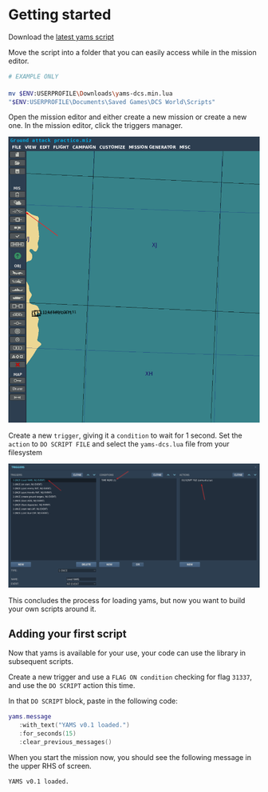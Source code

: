 # Getting started

Download the [latest yams script](https://github.com/seska451/yams/releases)

Move the script into a folder that you can easily access while in the mission editor.
```bash
# EXAMPLE ONLY

mv $ENV:USERPROFILE\Downloads\yams-dcs.min.lua
"$ENV:USERPROFILE\Documents\Saved Games\DCS World\Scripts"
```

Open the mission editor and either create a new mission or create a new one. In the mission editor, click the triggers manager.

![The DCS Mission editor, highlighting the trigger button](/assets/open-triggers.png)

Create a new `trigger`, giving it a `condition` to wait for 1 second. Set the `action` to `DO SCRIPT FILE` and select the `yams-dcs.lua` file from your filesystem

![The Trigger Manager, showing the correct settings for your DO SCRIPT FILE trigger](assets%2Fadding-yams.png)

This concludes the process for loading yams, but now you want to build your own scripts around it.

## Adding your first script

Now that yams is available for your use, your code can use the library in subsequent scripts.

Create a new trigger and use a `FLAG ON condition` checking for flag `31337`, and use the `DO SCRIPT` action this time.

In that `DO SCRIPT` block, paste in the following code:

```lua
yams.message
   :with_text("YAMS v0.1 loaded.")
   :for_seconds(15)
   :clear_previous_messages()
```

When you start the mission now, you should see the following message in the upper RHS of screen.

```
YAMS v0.1 loaded.
```